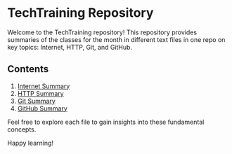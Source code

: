 # TechTraining Repository

Welcome to the TechTraining repository! This repository provides summaries of the classes for the month in different text files in one repo on key topics: Internet, HTTP, Git, and GitHub.

## Contents

1. [Internet Summary](internet.txt)
2. [HTTP Summary](http.txt)
3. [Git Summary](git.txt)
4. [GitHub Summary](github.txt)

Feel free to explore each file to gain insights into these fundamental concepts.

Happy learning!
